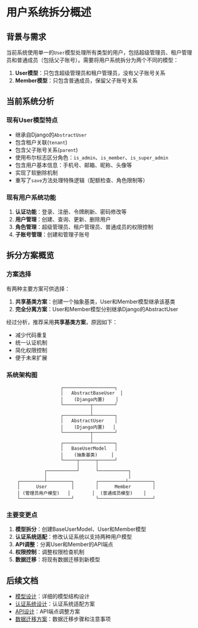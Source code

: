 # 用户系统拆分概述

## 背景与需求

当前系统使用单一的`User`模型处理所有类型的用户，包括超级管理员、租户管理员和普通成员（包括父子账号）。需要将用户系统拆分为两个不同的模型：

1. **User模型**：只包含超级管理员和租户管理员，没有父子账号关系
2. **Member模型**：只包含普通成员，保留父子账号关系

## 当前系统分析

### 现有User模型特点

- 继承自Django的`AbstractUser`
- 包含租户关联(`tenant`)
- 包含父子账号关系(`parent`)
- 使用布尔标志区分角色：`is_admin`、`is_member`、`is_super_admin`
- 包含用户基本信息：手机号、邮箱、昵称、头像等
- 实现了软删除机制
- 重写了`save`方法处理特殊逻辑（配额检查、角色限制等）

### 现有用户系统功能

1. **认证功能**：登录、注册、令牌刷新、密码修改等
2. **用户管理**：创建、查询、更新、删除用户
3. **角色管理**：超级管理员、租户管理员、普通成员的权限控制
4. **子账号管理**：创建和管理子账号

## 拆分方案概览

### 方案选择

有两种主要方案可供选择：

1. **共享基类方案**：创建一个抽象基类，User和Member模型继承该基类
2. **完全分离方案**：User和Member模型分别继承Django的AbstractUser

经过分析，推荐采用**共享基类方案**，原因如下：
- 减少代码重复
- 统一认证机制
- 简化权限控制
- 便于未来扩展

### 系统架构图

```
                    ┌───────────────────┐
                    │   AbstractBaseUser  │
                    │    (Django内置)    │
                    └──────────┬────────┘
                               │
                    ┌──────────┴────────┐
                    │   AbstractUser    │
                    │    (Django内置)   │
                    └──────────┬────────┘
                               │
                    ┌──────────┴────────┐
                    │   BaseUserModel   │
                    │    (抽象基类)     │
                    └─────┬──────┬──────┘
                          │      │
              ┌───────────┘      └───────────┐
              │                              │
    ┌─────────┴─────────┐        ┌──────────┴─────────┐
    │      User         │        │      Member        │
    │ (管理员用户模型)   │        │  (普通成员模型)    │
    └───────────────────┘        └────────────────────┘
```

### 主要变更点

1. **模型拆分**：创建BaseUserModel、User和Member模型
2. **认证系统适配**：修改认证系统以支持两种用户模型
3. **API调整**：分离User和Member的API端点
4. **权限控制**：调整权限检查机制
5. **数据迁移**：将现有数据迁移到新模型

## 后续文档

- [模型设计](model_design.md)：详细的模型结构设计
- [认证系统设计](auth_design.md)：认证系统适配方案
- [API设计](api_design.md)：API端点调整方案
- [数据迁移方案](migration_plan.md)：数据迁移步骤和注意事项 